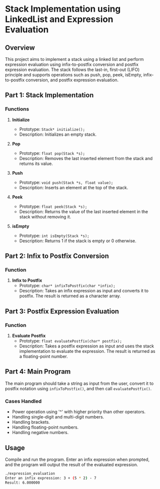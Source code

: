 # Stack Implementation using LinkedList and Expression Evaluation

## Overview

This project aims to implement a stack using a linked list and perform expression evaluation using infix-to-postfix conversion and postfix expression evaluation. The stack follows the last-in, first-out (LIFO) principle and supports operations such as push, pop, peek, isEmpty, infix-to-postfix conversion, and postfix expression evaluation.

## Part 1: Stack Implementation

### Functions

1. **Initialize**
    - Prototype: `Stack* initialize();`
    - Description: Initializes an empty stack.

2. **Pop**
    - Prototype: `float pop(Stack *s);`
    - Description: Removes the last inserted element from the stack and returns its value.

3. **Push**
    - Prototype: `void push(Stack *s, float value);`
    - Description: Inserts an element at the top of the stack.

4. **Peek**
    - Prototype: `float peek(Stack *s);`
    - Description: Returns the value of the last inserted element in the stack without removing it.

5. **isEmpty**
    - Prototype: `int isEmpty(Stack *s);`
    - Description: Returns 1 if the stack is empty or 0 otherwise.

## Part 2: Infix to Postfix Conversion

### Function

1. **Infix to Postfix**
    - Prototype: `char* infixToPostfix(char *infix);`
    - Description: Takes an infix expression as input and converts it to postfix. The result is returned as a character array.

## Part 3: Postfix Expression Evaluation

### Function

1. **Evaluate Postfix**
    - Prototype: `float evaluatePostfix(char* postfix);`
    - Description: Takes a postfix expression as input and uses the stack implementation to evaluate the expression. The result is returned as a floating-point number.

## Part 4: Main Program

The main program should take a string as input from the user, convert it to postfix notation using `infixToPostfix()`, and then call `evaluatePostfix()`.

### Cases Handled

- Power operation using '^' with higher priority than other operators.
- Handling single-digit and multi-digit numbers.
- Handling brackets.
- Handling floating-point numbers.
- Handling negative numbers.

## Usage

Compile and run the program. Enter an infix expression when prompted, and the program will output the result of the evaluated expression.

```bash
./expression_evaluation
Enter an infix expression: 3 + (5 * 2) - 7
Result: 6.000000
```


